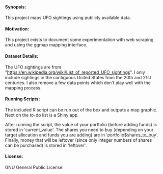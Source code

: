 #### Synopsis:
This project maps UFO sightings using publicly available data.

#### Motivation:
This project exists to document some experimentation with web scraping and using the ggmap mapping interface.

#### Dataset Details:
The UFO sightings are from "https://en.wikipedia.org/wiki/List_of_reported_UFO_sightings". I only include sightings in the contiguous United States from the 20th and 21st centuries. I also remove a few data points which don't play well with the mapping process. 

#### Running Scripts:
The included R script can be run out of the box and outputs a map graphic. Next on the to-do list is a Shiny app.

After running the script, the value of your portfolio (before adding funds) is stored in 'current_value'. The shares you need to buy (depending on your target allocation and funds you are adding) are in 'portfolio$shares_to_buy'. Finally, money that will be leftover (since only integer numbers of shares can be purchased) is stored in 'leftover'.

#### License:
GNU General Public License

